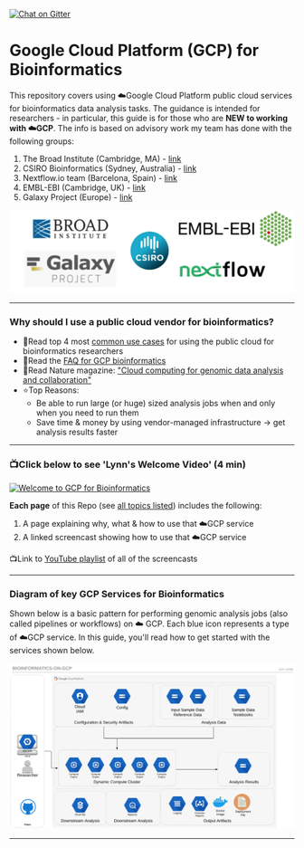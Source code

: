 [![Chat on Gitter](https://img.shields.io/gitter/room/gcp-for-bioinformatics/nextflow.svg?colorB=26af64&style=popout)](https://gitter.im/gcp-for-bioinformatics)

# Google Cloud Platform (GCP) for Bioinformatics
This repository covers using ☁️Google Cloud Platform public cloud services for bioinformatics data analysis tasks.  The guidance is intended for researchers - in particular, this guide is for those who are **NEW to working with ☁️GCP**.  The info is based on advisory work my team has done with the following groups:

1) The Broad Institute (Cambridge, MA) - [link](https://www.broadinstitute.org)
2) CSIRO Bioinformatics (Sydney, Australia) - [link](https://bioinformatics.csiro.au/)
3) Nextflow.io team (Barcelona, Spain) - [link](https://www.nextflow.io/about-us.html)
4) EMBL-EBI (Cambridge, UK) - [link](https://www.ebi.ac.uk/)
5) Galaxy Project (Europe) - [link](https://galaxyproject.org/cloud/)

[![bioinformatics-groups](/images/logos.png)]() 

---

### Why should I use a public cloud vendor for bioinformatics?

- 📗Read top 4 most [common use cases](https://github.com/lynnlangit/gcp-for-bioinformatics/blob/master/USING.md) for using the public cloud for bioinformatics researchers
- 📘Read the [FAQ for GCP bioinformatics](https://github.com/lynnlangit/gcp-for-bioinformatics/blob/master/FAQ.md)
- 📕Read Nature magazine: ["Cloud computing for genomic data analysis and collaboration"](https://www.nature.com/articles/nrg.2017.113)
- ⭐️Top Reasons:
    - Be able to run large (or huge) sized analysis jobs when and only when you need to run them
    - Save time & money by using vendor-managed infrastructure -> get analysis results faster

----

### 📺Click below to see 'Lynn's Welcome Video' (4 min) 

[![Welcome to GCP for Bioinformatics](http://img.youtube.com/vi/YoFkSVDlN6k/0.jpg)](http://www.youtube.com/watch?v=YoFkSVDlN6k "Welcome to GCP for Bioinformatics")

**Each page** of this Repo (see [all topics listed](https://github.com/lynnlangit/gcp-for-bioinformatics/blob/master/TOPICS.md)) includes the following:  
1. A page explaining why, what & how to use that ☁️GCP service  
2. A linked screencast showing how to use that ☁️GCP service   

📺Link to [YouTube playlist](https://www.youtube.com/playlist?list=PL4Q4HssKcxYvcixWS08UFaYIH7y4IAV0z) of all of the screencasts 

-----

### Diagram of key GCP Services for Bioinformatics

Shown below is a basic pattern for performing genomic analysis jobs (also called pipelines or workflows) on ☁️ GCP. Each blue icon represents a type of ☁️GCP service.  In this guide, you'll read how to get started with the services shown below.  

[![gcp-bioinformatics](/images/main.png)]() 


---

